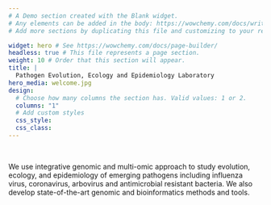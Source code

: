 ```yaml
---
# A Demo section created with the Blank widget.
# Any elements can be added in the body: https://wowchemy.com/docs/writing-markdown-latex/
# Add more sections by duplicating this file and customizing to your requirements.

widget: hero # See https://wowchemy.com/docs/page-builder/
headless: true # This file represents a page section.
weight: 10 # Order that this section will appear.
title: |
  Pathogen Evolution, Ecology and Epidemiology Laboratory
hero_media: welcome.jpg
design:
  # Choose how many columns the section has. Valid values: 1 or 2.
  columns: "1"
  # Add custom styles
  css_style:
  css_class:
---
```


<br>

We use integrative genomic and multi-omic approach to study evolution, ecology, and epidemiology of emerging pathogens including influenza virus, coronavirus, arbovirus and antimicrobial resistant bacteria. We also develop state-of-the-art genomic and bioinformatics methods and tools.
